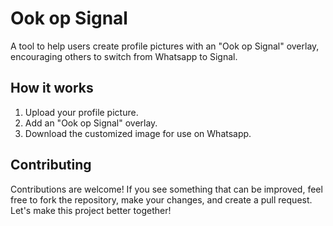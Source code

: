 # Ook op Signal

A tool to help users create profile pictures with an "Ook op Signal" overlay, encouraging others to switch from Whatsapp to Signal.

## How it works
1. Upload your profile picture.
2. Add an "Ook op Signal" overlay.
3. Download the customized image for use on Whatsapp.

## Contributing
Contributions are welcome! If you see something that can be improved, feel free to fork the repository, make your changes, and create a pull request. Let's make this project better together!